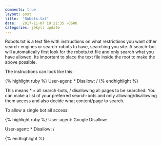 ```yaml
---
comments: true
layout: post
title:  "Robots.txt"
date:   2017-11-07 10:21:35 -0600
categories: jekyll update
--- 
```


Robots.txt is a text file with instructions on what restrictions you want other 
search-engines or search-robots to have, searching you site. A search-bot will automatically 
first look for the robots.txt file and only search what you have allowed. Its important to 
place the text file inside the root to make the above possible. 

The instructions can look like this:

{% highlight ruby %}
User-agent: *
Disallow: /
{% endhighlight %}

This means * = all search-bots, / disallowing all pages to be searched.
You can make a list of your preferred search-bots and only allowing/disallowing them 
access and also decide what content/page to search. 

To allow a single bot all access:

{% highlight ruby %}
User-agent: Google
Disallow:

User-agent: *
Disallow: /

{% endhighlight %}

[jekyll-docs]: https://jekyllrb.com/docs/home
[jekyll-gh]:   https://github.com/jekyll/jekyll
[jekyll-talk]: https://talk.jekyllrb.com/
